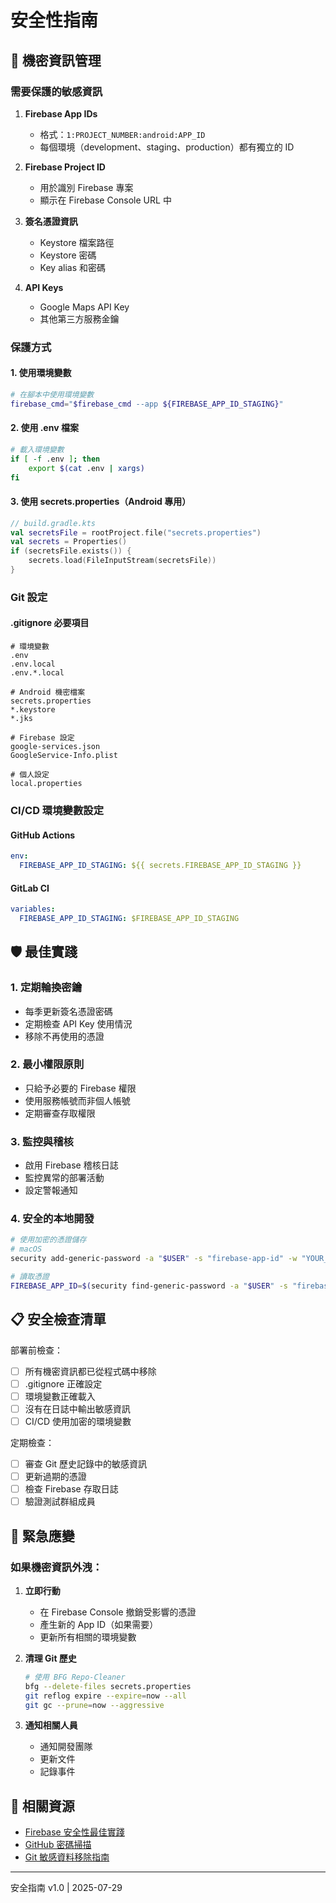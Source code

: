 # 安全性指南

## 🔐 機密資訊管理

### 需要保護的敏感資訊

1. **Firebase App IDs**
   - 格式：`1:PROJECT_NUMBER:android:APP_ID`
   - 每個環境（development、staging、production）都有獨立的 ID

2. **Firebase Project ID**
   - 用於識別 Firebase 專案
   - 顯示在 Firebase Console URL 中

3. **簽名憑證資訊**
   - Keystore 檔案路徑
   - Keystore 密碼
   - Key alias 和密碼

4. **API Keys**
   - Google Maps API Key
   - 其他第三方服務金鑰

### 保護方式

#### 1. 使用環境變數
```bash
# 在腳本中使用環境變數
firebase_cmd="$firebase_cmd --app ${FIREBASE_APP_ID_STAGING}"
```

#### 2. 使用 .env 檔案
```bash
# 載入環境變數
if [ -f .env ]; then
    export $(cat .env | xargs)
fi
```

#### 3. 使用 secrets.properties（Android 專用）
```kotlin
// build.gradle.kts
val secretsFile = rootProject.file("secrets.properties")
val secrets = Properties()
if (secretsFile.exists()) {
    secrets.load(FileInputStream(secretsFile))
}
```

### Git 設定

#### .gitignore 必要項目
```gitignore
# 環境變數
.env
.env.local
.env.*.local

# Android 機密檔案
secrets.properties
*.keystore
*.jks

# Firebase 設定
google-services.json
GoogleService-Info.plist

# 個人設定
local.properties
```

### CI/CD 環境變數設定

#### GitHub Actions
```yaml
env:
  FIREBASE_APP_ID_STAGING: ${{ secrets.FIREBASE_APP_ID_STAGING }}
```

#### GitLab CI
```yaml
variables:
  FIREBASE_APP_ID_STAGING: $FIREBASE_APP_ID_STAGING
```

## 🛡️ 最佳實踐

### 1. 定期輪換密鑰
- 每季更新簽名憑證密碼
- 定期檢查 API Key 使用情況
- 移除不再使用的憑證

### 2. 最小權限原則
- 只給予必要的 Firebase 權限
- 使用服務帳號而非個人帳號
- 定期審查存取權限

### 3. 監控與稽核
- 啟用 Firebase 稽核日誌
- 監控異常的部署活動
- 設定警報通知

### 4. 安全的本地開發
```bash
# 使用加密的憑證儲存
# macOS
security add-generic-password -a "$USER" -s "firebase-app-id" -w "YOUR_APP_ID"

# 讀取憑證
FIREBASE_APP_ID=$(security find-generic-password -a "$USER" -s "firebase-app-id" -w)
```

## 📋 安全檢查清單

部署前檢查：
- [ ] 所有機密資訊都已從程式碼中移除
- [ ] .gitignore 正確設定
- [ ] 環境變數正確載入
- [ ] 沒有在日誌中輸出敏感資訊
- [ ] CI/CD 使用加密的環境變數

定期檢查：
- [ ] 審查 Git 歷史記錄中的敏感資訊
- [ ] 更新過期的憑證
- [ ] 檢查 Firebase 存取日誌
- [ ] 驗證測試群組成員

## 🚨 緊急應變

### 如果機密資訊外洩：

1. **立即行動**
   - 在 Firebase Console 撤銷受影響的憑證
   - 產生新的 App ID（如果需要）
   - 更新所有相關的環境變數

2. **清理 Git 歷史**
   ```bash
   # 使用 BFG Repo-Cleaner
   bfg --delete-files secrets.properties
   git reflog expire --expire=now --all
   git gc --prune=now --aggressive
   ```

3. **通知相關人員**
   - 通知開發團隊
   - 更新文件
   - 記錄事件

## 🔗 相關資源

- [Firebase 安全性最佳實踐](https://firebase.google.com/docs/rules/basics)
- [GitHub 密碼掃描](https://docs.github.com/en/code-security/secret-scanning)
- [Git 敏感資料移除指南](https://docs.github.com/en/authentication/keeping-your-account-and-data-secure/removing-sensitive-data-from-a-repository)

---
安全指南 v1.0 | 2025-07-29